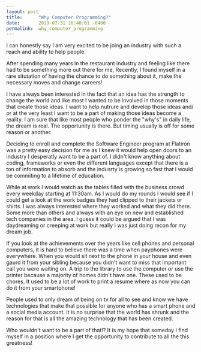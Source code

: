 ```yaml
---
layout: post
title:      "Why Computer Programming?"
date:       2019-07-31 16:40:01 -0400
permalink:  why_computer_programming
---
```



I can honestly say I am very excited to be joing an industry with such a reach and ability to help people. 

After spending many years in the restaurant industry and feeling like there had to be something more out there for me, Recently, I found myself in a rare situtation of having the chance to do something about it, make the necessary moves and change careers!   

I have always been interested in the fact that an idea has the strength to change the world and like most I wanted to be involved in those moments that create those ideas. I want to help nutrure and develop those ideas and/ or at the very least I want to be a part of making those ideas become a reality.  I am sure that like most people who ponder the "why's" in daily life, the dream is real.  The opportunity is there. But timing usually is off for some reason or another. 

Deciding to enroll and complete the Software Engineer program at Flatiron was a pretty easy decision for me as I knew it would help open doors to an industry I desperatly want to be a part of. I didn't know anything about coding, frameworks or even the different languages except that there is a ton of information to absorb and the indusrty is growing so fast that I would be commiting to a lifetime of education. 

While at work I would watch as the tables filled with the business crowd every weekday starting at 11:30am.  As I would do my rounds I would see if I could get a look at the work badges they had clipped to their jackets or shirts. I was always interested where they worked and what they did there. Some more than others and always with an eye on new and established tech companies in the area. I guess it could be argued that I was daydreaming or creeping at work but really I was just doing recon for my dream job.  

If you look at the achievements over the years like cell phones and personal computers, it is hard to believe there was a time when payphones were everywhere. When you would sit next to the phone in your house and even gaurd it from your sibling because you didn't want to miss that important call you were waiting on.  A trip to the library to use the computer or use the printer because a majority of homes didn't have one. These used to be chores. It used to be a lot of work to print a resume where as now you can do it from your smartphone! 

People used to only dream of being on tv for all to see and know we have technologies that make that possible for anyone who has a smart phone and a social media account. It is no surprise that the world has shrunk and the reason for that is all the amazing technology that has been created.  

Who wouldn't want to be a part of that!?  It is my hope that someday I find myself in a position where I get the opportunity to contribute to all the this greatness! 



